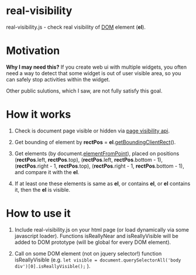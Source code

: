 # real-visibility
real-visibility.js - check real visibility of [DOM](https://developer.mozilla.org/en-US/docs/Web/API/Document_Object_Model/Introduction) element (**el**).

# Motivation
**Why I may need this?**
If you create web ui with multiple widgets, you often need a way to detect that some widget is out of user visible area, so you can safely stop activities within the widget.

Other public sulutions, which I saw, are not fully satisfy this goal.

# How it works

1. Check is document page visible or hidden via [page visibility api](https://developer.mozilla.org/en-US/docs/Web/API/Page_Visibility_API).

2. Get bounding of element by **rectPos** = **el**.[getBoundingClientRect](https://developer.mozilla.org/en-US/docs/Web/API/Element/getBoundingClientRect)().

3. Get elements (by document.[elementFromPoint](https://developer.mozilla.org/en-US/docs/Web/API/DocumentOrShadowRoot/elementFromPoint)), placed on positions (**rectPos**.left, **rectPos**.top), (**rectPos**.left, **rectPos**.bottom - 1), (**rectPos**.right - 1, **rectPos**.top), (**rectPos**.right - 1, **rectPos**.bottom - 1), and compare it with the **el**.

4. If at least one these elements is same as **el**, or contains **el**, or **el** contains it, then the **el** is visible.

# How to use it

1. Include real-visibility.js on your html page (or load dynamically via some javascript loader). Functions isReallyNear and isReallyVisible will be added to DOM prototype (will be global for every DOM element).

2. Call on some DOM element (not on jquery selector!) function isReallyVisible (e.g. `let visible = document.querySelectorAll('body div')[0].isReallyVisible();` ).
